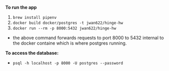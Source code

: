 **To run the app**

1. `brew install pipenv`
2. `docker build docker/postgres -t jwan622/hinge-hw`
3. `docker run --rm -p 8000:5432 jwan622/hinge-hw`
- the above command forwards requests to port 8000 to 5432 internal to the docker containe which is where postgres running. 




__To access the database:__
- `psql -h localhost -p 8000 -U postgres --password`
